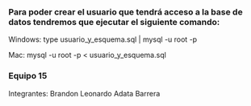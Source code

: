 ### Para poder crear el usuario que tendrá acceso a la base de datos tendremos que ejecutar el siguiente comando:

Windows:
type usuario_y_esquema.sql | mysql -u root -p 

Mac:
mysql -u root -p < usuario_y_esquema.sql

### Equipo 15
Integrantes:
Brandon Leonardo Adata Barrera
